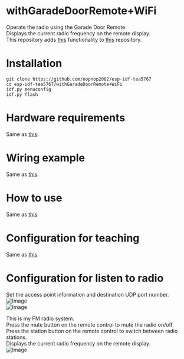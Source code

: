 # withGaradeDoorRemote+WiFi
Operate the radio using the Garade Door Remote.   
Displays the current radio frequency on the remote display.   
This repository adds [this](https://github.com/nopnop2002/esp-idf-tea5767/tree/main/toRemoteDisplay) functionality to [this](https://github.com/nopnop2002/esp-idf-tea5767/tree/main/withGaradeDoorRemote) repository.   

# Installation
```
git clone https://github.com/nopnop2002/esp-idf-tea5767
cd esp-idf-tea5767/withGaradeDoorRemote+WiFi
idf.py menuconfig
idf.py flash
```

# Hardware requirements   
Same as [this](https://github.com/nopnop2002/esp-idf-tea5767/tree/main/withGaradeDoorRemote).   

# Wiring example
Same as [this](https://github.com/nopnop2002/esp-idf-tea5767/tree/main/withGaradeDoorRemote).   

# How to use   
Same as [this](https://github.com/nopnop2002/esp-idf-tea5767/tree/main/withGaradeDoorRemote).   

# Configuration for teaching
Same as [this](https://github.com/nopnop2002/esp-idf-tea5767/tree/main/withGaradeDoorRemote).   

# Configuration for listen to radio
Set the access point information and destination UDP port number.   
![Image](https://github.com/user-attachments/assets/d01bc5f1-b1ae-4872-9733-d80402e659ce)   
![Image](https://github.com/user-attachments/assets/68f6b933-1a86-41e7-bf46-351b672fc4f8)

This is my FM radio system.   
Press the mute button on the remote control to mute the radio on/off.   
Press the station button on the remote control to switch between radio stations.   
Displays the current radio frequency on the remote display.   
![Image](https://github.com/user-attachments/assets/ef90dfa4-29a0-45e7-b8d9-0169db6427bc)
